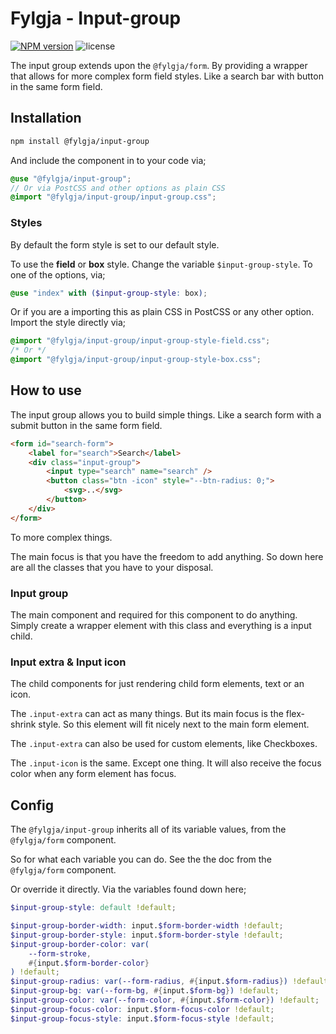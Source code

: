 # Fylgja - Input-group

[![NPM version](https://img.shields.io/npm/v/@fylgja/input-group)](https://www.npmjs.org/package/@fylgja/input-group)
![license](https://img.shields.io/github/license/fylgja/fylgja)

The input group extends upon the `@fylgja/form`.
By providing a wrapper that allows for more complex form field styles.
Like a search bar with button in the same form field.

## Installation

```bash
npm install @fylgja/input-group
```

And include the component in to your code via;

```scss
@use "@fylgja/input-group";
// Or via PostCSS and other options as plain CSS
@import "@fylgja/input-group/input-group.css";
```

### Styles

By default the form style is set to our default style.

To use the **field** or **box** style.
Change the variable `$input-group-style`.
To one of the options, via;

```scss
@use "index" with ($input-group-style: box);
```

Or if you are a importing this as plain CSS in PostCSS or any other option.
Import the style directly via;

```css
@import "@fylgja/input-group/input-group-style-field.css";
/* Or */
@import "@fylgja/input-group/input-group-style-box.css";
```

## How to use

The input group allows you to build simple things.
Like a search form with a submit button in the same form field.

```html
<form id="search-form">
    <label for="search">Search</label>
    <div class="input-group">
        <input type="search" name="search" />
        <button class="btn -icon" style="--btn-radius: 0;">
            <svg>..</svg>
        </button>
    </div>
</form>
```

To more complex things.

The main focus is that you have the freedom to add anything.
So down here are all the classes that you have to your disposal.

### Input group

The main component and required for this component to do anything.
Simply create a wrapper element with this class and everything is a input child.

### Input extra & Input icon

The child components for just rendering child form elements, text or an icon.

The `.input-extra` can act as many things.
But its main focus is the flex-shrink style.
So this element will fit nicely next to the main form element.

The `.input-extra` can also be used for custom elements,
like Checkboxes.

The `.input-icon` is the same.
Except one thing.
It will also receive the focus color when any form element has focus.

## Config

The `@fylgja/input-group` inherits all of its variable values,
from the `@fylgja/form` component.

So for what each variable you can do.
See the the doc from the `@fylgja/form` component.

Or override it directly.
Via the variables found down here;

```scss
$input-group-style: default !default;

$input-group-border-width: input.$form-border-width !default;
$input-group-border-style: input.$form-border-style !default;
$input-group-border-color: var(
    --form-stroke,
    #{input.$form-border-color}
) !default;
$input-group-radius: var(--form-radius, #{input.$form-radius}) !default;
$input-group-bg: var(--form-bg, #{input.$form-bg}) !default;
$input-group-color: var(--form-color, #{input.$form-color}) !default;
$input-group-focus-color: input.$form-focus-color !default;
$input-group-focus-style: input.$form-focus-style !default;
```
